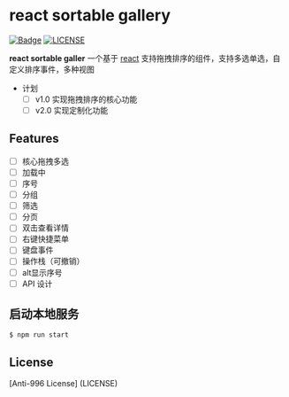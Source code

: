 # react sortable gallery 
[![Badge](https://img.shields.io/badge/link-996.icu-%23FF4D5B.svg)](https://996.icu/#/en_US)
[![LICENSE](https://img.shields.io/badge/license-Anti%20996-blue.svg)](https://github.com/996icu/996.ICU/blob/master/LICENSE)


**react sortable galler** 一个基于 [react](https://reactjs.org/) 支持拖拽排序的组件，支持多选单选，自定义排序事件，多种视图
- 计划
  * [ ] v1.0 实现拖拽排序的核心功能
  * [ ] v2.0 实现定制化功能

## Features
* [ ] 核心拖拽多选
* [ ] 加载中
* [ ] 序号
* [ ] 分组
* [ ] 筛选
* [ ] 分页
* [ ] 双击查看详情
* [ ] 右键快捷菜单
* [ ] 键盘事件
* [ ] 操作栈（可撤销）
* [ ] alt显示序号
* [ ] API 设计

## 启动本地服务
`$ npm run start`

## License
[Anti-996 License] (LICENSE)
